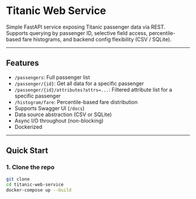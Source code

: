 # Titanic Web Service

Simple FastAPI service exposing Titanic passenger data via REST.  
Supports querying by passenger ID, selective field access, percentile-based fare histograms, and backend config flexibility (CSV / SQLite).

---

## Features

- `/passengers`: Full passenger list
- `/passenger/{id}`: Get all data for a specific passenger
- `/passenger/{id}/attributes?attrs=...`: Filtered attribute list for a specific passenger
- `/histogram/fare`: Percentile-based fare distribution
- Supports Swagger UI (`/docs`)
- Data source abstraction (CSV or SQLite)
- Async I/O throughout (non-blocking)
- Dockerized

---

## Quick Start

### 1. Clone the repo

```bash
git clone 
cd titanic-web-service
docker-compose up --build
